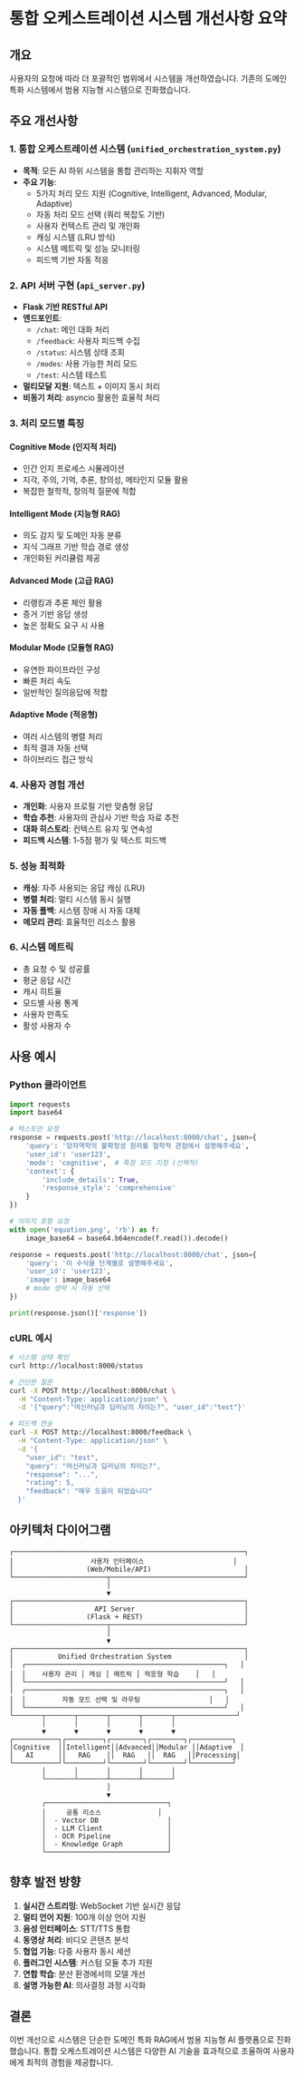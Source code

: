 # 통합 오케스트레이션 시스템 개선사항 요약

## 개요
사용자의 요청에 따라 더 포괄적인 범위에서 시스템을 개선하였습니다. 기존의 도메인 특화 시스템에서 범용 지능형 시스템으로 진화했습니다.

## 주요 개선사항

### 1. 통합 오케스트레이션 시스템 (`unified_orchestration_system.py`)
- **목적**: 모든 AI 하위 시스템을 통합 관리하는 지휘자 역할
- **주요 기능**:
  - 5가지 처리 모드 지원 (Cognitive, Intelligent, Advanced, Modular, Adaptive)
  - 자동 처리 모드 선택 (쿼리 복잡도 기반)
  - 사용자 컨텍스트 관리 및 개인화
  - 캐싱 시스템 (LRU 방식)
  - 시스템 메트릭 및 성능 모니터링
  - 피드백 기반 자동 적응

### 2. API 서버 구현 (`api_server.py`)
- **Flask 기반 RESTful API**
- **엔드포인트**:
  - `/chat`: 메인 대화 처리
  - `/feedback`: 사용자 피드백 수집
  - `/status`: 시스템 상태 조회
  - `/modes`: 사용 가능한 처리 모드
  - `/test`: 시스템 테스트
- **멀티모달 지원**: 텍스트 + 이미지 동시 처리
- **비동기 처리**: asyncio 활용한 효율적 처리

### 3. 처리 모드별 특징

#### Cognitive Mode (인지적 처리)
- 인간 인지 프로세스 시뮬레이션
- 지각, 주의, 기억, 추론, 창의성, 메타인지 모듈 활용
- 복잡한 철학적, 창의적 질문에 적합

#### Intelligent Mode (지능형 RAG)
- 의도 감지 및 도메인 자동 분류
- 지식 그래프 기반 학습 경로 생성
- 개인화된 커리큘럼 제공

#### Advanced Mode (고급 RAG)
- 리랭킹과 추론 체인 활용
- 증거 기반 응답 생성
- 높은 정확도 요구 시 사용

#### Modular Mode (모듈형 RAG)
- 유연한 파이프라인 구성
- 빠른 처리 속도
- 일반적인 질의응답에 적합

#### Adaptive Mode (적응형)
- 여러 시스템의 병렬 처리
- 최적 결과 자동 선택
- 하이브리드 접근 방식

### 4. 사용자 경험 개선
- **개인화**: 사용자 프로필 기반 맞춤형 응답
- **학습 추천**: 사용자의 관심사 기반 학습 자료 추천
- **대화 히스토리**: 컨텍스트 유지 및 연속성
- **피드백 시스템**: 1-5점 평가 및 텍스트 피드백

### 5. 성능 최적화
- **캐싱**: 자주 사용되는 응답 캐싱 (LRU)
- **병렬 처리**: 멀티 시스템 동시 실행
- **자동 폴백**: 시스템 장애 시 자동 대체
- **메모리 관리**: 효율적인 리소스 활용

### 6. 시스템 메트릭
- 총 요청 수 및 성공률
- 평균 응답 시간
- 캐시 히트율
- 모드별 사용 통계
- 사용자 만족도
- 활성 사용자 수

## 사용 예시

### Python 클라이언트
```python
import requests
import base64

# 텍스트만 요청
response = requests.post('http://localhost:8000/chat', json={
    'query': '양자역학의 불확정성 원리를 철학적 관점에서 설명해주세요',
    'user_id': 'user123',
    'mode': 'cognitive',  # 특정 모드 지정 (선택적)
    'context': {
        'include_details': True,
        'response_style': 'comprehensive'
    }
})

# 이미지 포함 요청
with open('equation.png', 'rb') as f:
    image_base64 = base64.b64encode(f.read()).decode()

response = requests.post('http://localhost:8000/chat', json={
    'query': '이 수식을 단계별로 설명해주세요',
    'user_id': 'user123',
    'image': image_base64
    # mode 생략 시 자동 선택
})

print(response.json()['response'])
```

### cURL 예시
```bash
# 시스템 상태 확인
curl http://localhost:8000/status

# 간단한 질문
curl -X POST http://localhost:8000/chat \
  -H "Content-Type: application/json" \
  -d '{"query":"머신러닝과 딥러닝의 차이는?", "user_id":"test"}'

# 피드백 전송
curl -X POST http://localhost:8000/feedback \
  -H "Content-Type: application/json" \
  -d '{
    "user_id": "test",
    "query": "머신러닝과 딥러닝의 차이는?",
    "response": "...",
    "rating": 5,
    "feedback": "매우 도움이 되었습니다"
  }'
```

## 아키텍처 다이어그램

```
┌─────────────────────────────────────────────────────────┐
│                   사용자 인터페이스                      │
│                  (Web/Mobile/API)                       │
└───────────────────────┬─────────────────────────────────┘
                        │
                        ▼
┌─────────────────────────────────────────────────────────┐
│                    API Server                           │
│                  (Flask + REST)                         │
└───────────────────────┬─────────────────────────────────┘
                        │
                        ▼
┌─────────────────────────────────────────────────────────┐
│           Unified Orchestration System                  │
│  ┌─────────────────────────────────────────────────┐   │
│  │    사용자 관리 │ 캐싱 │ 메트릭 │ 적응형 학습    │   │
│  └─────────────────────────────────────────────────┘   │
│  ┌─────────────────────────────────────────────────┐   │
│  │         자동 모드 선택 및 라우팅                 │   │
│  └─────────────────────────────────────────────────┘   │
└───────┬───────┬───────┬───────┬───────┬───────────────┘
        │       │       │       │       │
        ▼       ▼       ▼       ▼       ▼
┌───────────┐┌─────────┐┌────────┐┌────────┐┌──────────┐
│Cognitive  ││Intelligent││Advanced││Modular ││Adaptive  │
│   AI      ││   RAG    ││  RAG   ││  RAG   ││Processing│
└───────────┘└─────────┘└────────┘└────────┘└──────────┘
        │       │       │       │       │
        └───────┴───────┴───────┴───────┘
                        │
                        ▼
        ┌──────────────────────────────┐
        │     공통 리소스              │
        │  - Vector DB                 │
        │  - LLM Client                │
        │  - OCR Pipeline              │
        │  - Knowledge Graph           │
        └──────────────────────────────┘
```

## 향후 발전 방향

1. **실시간 스트리밍**: WebSocket 기반 실시간 응답
2. **멀티 언어 지원**: 100개 이상 언어 지원
3. **음성 인터페이스**: STT/TTS 통합
4. **동영상 처리**: 비디오 콘텐츠 분석
5. **협업 기능**: 다중 사용자 동시 세션
6. **플러그인 시스템**: 커스텀 모듈 추가 지원
7. **연합 학습**: 분산 환경에서의 모델 개선
8. **설명 가능한 AI**: 의사결정 과정 시각화

## 결론
이번 개선으로 시스템은 단순한 도메인 특화 RAG에서 범용 지능형 AI 플랫폼으로 진화했습니다. 통합 오케스트레이션 시스템은 다양한 AI 기술을 효과적으로 조율하여 사용자에게 최적의 경험을 제공합니다.
